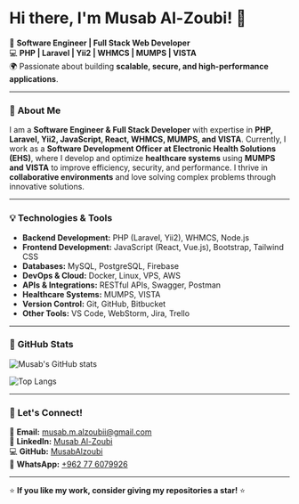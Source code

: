 # Hi there, I'm Musab Al-Zoubi! 👋

🚀 **Software Engineer | Full Stack Web Developer**  
💻 **PHP | Laravel | Yii2 | WHMCS | MUMPS | VISTA**  
🌍 Passionate about building **scalable, secure, and high-performance applications**.

---

### 🔹 **About Me**
I am a **Software Engineer & Full Stack Developer** with expertise in **PHP, Laravel, Yii2, JavaScript, React, WHMCS, MUMPS, and VISTA**. Currently, I work as a **Software Development Officer at Electronic Health Solutions (EHS)**, where I develop and optimize **healthcare systems** using **MUMPS and VISTA** to improve efficiency, security, and performance. I thrive in **collaborative environments** and love solving complex problems through innovative solutions.

---

### 💡 **Technologies & Tools**
- **Backend Development:** PHP (Laravel, Yii2), WHMCS, Node.js
- **Frontend Development:** JavaScript (React, Vue.js), Bootstrap, Tailwind CSS
- **Databases:** MySQL, PostgreSQL, Firebase
- **DevOps & Cloud:** Docker, Linux, VPS, AWS
- **APIs & Integrations:** RESTful APIs, Swagger, Postman
- **Healthcare Systems:** MUMPS, VISTA
- **Version Control:** Git, GitHub, Bitbucket
- **Other Tools:** VS Code, WebStorm, Jira, Trello

---

### 📌 **GitHub Stats**
![Musab's GitHub stats](https://github-readme-stats.vercel.app/api?username=MusabAlzoubi&show_icons=true&theme=radical)

![Top Langs](https://github-readme-stats.vercel.app/api/top-langs/?username=MusabAlzoubi&layout=compact&theme=radical)

---

### 🤝 **Let's Connect!**
📧 **Email:** [musab.m.alzoubii@gmail.com](mailto:musab.m.alzoubii@gmail.com)  
💼 **LinkedIn:** [Musab Al-Zoubi](https://www.linkedin.com/in/musabmalzoubi)  
💻 **GitHub:** [MusabAlzoubi](https://github.com/MusabAlzoubi)  
📱 **WhatsApp:** [+962 77 6079926](https://wa.me/962776079926)

---

⭐ **If you like my work, consider giving my repositories a star!** ⭐
